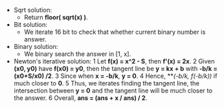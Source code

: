 * Sqrt solution:
	* Return **floor( sqrt(x) )**.
* Bit solution:
	* We iterate 16 bit to check that whether current binary number is answer.
* Binary solution:
	* We binary search the answer in [1, x].
* Newton's iterative solution:
	1 Let **f(x) = x^2 - S**, then **f'(x) = 2x**.
	2 Given **(x0, y0)** have **f(x0) = y0**, then the tangent line be **y = kx + b** with **-b/k = (x0+S/x0) /2**.
	3 Since when **x = -b/k**, **y = 0**.
	4 Hence, ***(-b/k, f(-b/k))* if much closer to **0**.
    5 Thus, we iterates finding the tangent line, the intersection between **y = 0** and the tangent line will be much closer to the answer.
    6 Overall, **ans = (ans + x / ans) / 2**.
